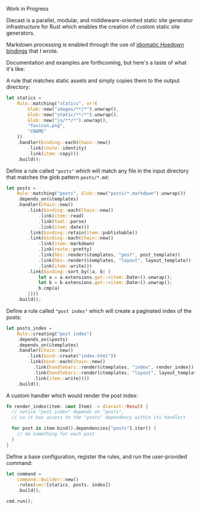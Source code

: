 Work in Progress

Diecast is a parallel, modular, and middleware-oriented static site generator infrastructure for Rust which enables the creation of custom static site generators.

Markdown processing is enabled through the use of [idiomatic Hoedown bindings](https://github.com/blaenk/hoedown) that I wrote.

Documentation and examples are forthcoming, but here's a taste of what it's like:

A rule that matches static assets and simply copies them to the output directory:

``` rust
let statics =
    Rule::matching("statics", or!(
        Glob::new("images/**/*").unwrap(),
        Glob::new("static/**/*").unwrap(),
        Glob::new("js/**/*").unwrap(),
        "favicon.png",
        "CNAME"
    ))
    .handler(binding::each(Chain::new()
        .link(route::identity)
        .link(item::copy)))
    .build();
```

Define a rule called `"posts"` which will match any file in the input directory that matches the glob pattern `posts/*.md`:

``` rust
let posts =
    Rule::matching("posts", Glob::new("posts/*.markdown").unwrap())
    .depends_on(&templates)
    .handler(Chain::new()
        .link(binding::each(Chain::new()
            .link(item::read)
            .link(toml::parse)
            .link(item::date)))
        .link(binding::retain(item::publishable))
        .link(binding::each(Chain::new()
            .link(item::markdown)
            .link(route::pretty)
            .link(hbs::render(&templates, "post", post_template))
            .link(hbs::render(&templates, "layout", layout_template))
            .link(item::write)))
        .link(binding::sort_by(|a, b| {
            let a = a.extensions.get::<item::Date>().unwrap();
            let b = b.extensions.get::<item::Date>().unwrap();
            b.cmp(a)
        })))
    .build();
```

Define a rule called `"post index"` which will create a paginated index of the posts:

``` rust
let posts_index =
    Rule::creating("post index")
    .depends_on(&posts)
    .depends_on(&templates)
    .handler(Chain::new()
        .link(bind::create("index.html"))
        .link(bind::each(Chain::new()
          .link(handlebars::render(&templates, "index", render_index))
          .link(handlebars::render(&templates, "layout", layout_template))
          .link(item::write))))
    .build();
```

A custom handler which would render the post index:

``` rust
fn render_index(item: &mut Item) -> diecast::Result {
  // notice "post index" depends on "posts",
  // so it has access to the "posts" dependency within its handlers

  for post in item.bind().dependencies["posts"].iter() {
    // do something for each post
  }
}
```

Define a base configuration, register the rules, and run the user-provided command:

``` rust
let command =
    command::Builder::new()
    .rules(vec![statics, posts, index])
    .build();

cmd.run();
```

